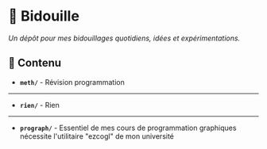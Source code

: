 # 🚀 Bidouille

_Un dépôt pour mes bidouillages quotidiens, idées et expérimentations._


## 📁 Contenu

- **`meth/`** - Révision programmation
---
- **`rien/`** - Rien
---
- **`prograph/`** - Essentiel de mes cours de programmation graphiques nécessite l'utilitaire "ezcogl" de mon université
